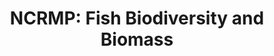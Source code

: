 ---
layout: survey_template_single
title: "NCRMP: Fish Biodiversity and Biomass"
permalink: /surveys/fish_surveys
main_image: "https://www.arcgis.com/sharing/rest/content/items/4976333fbf884f26b2fdc9ac51a20576/resources/fish_cylinder.jpg?v=1732320000117&w=800" # default image
main_image_caption: "Infographic demonstrating the survey design, with two divers alongside counting fish in their respective cylinder. Credit: NOAA."
header:
  overlay_color: "#000"
  overlay_image: https://pifscblog.wordpress.com/wp-content/uploads/2015/04/1-bigeyejacks.jpg
  caption: "Photo credit: Kevin Lino/NOAA"
  overlay_filter: linear-gradient(rgba(255, 0, 0, 0.5), rgba(0, 255, 255, 0.5))

survey_type: Stationary-point-count (SPC) surveys
survey_description: Fish SPC surveys intend to provide a snapshot of the biodiversity and biomass at a given time as a rapid ecological assessment tool. Surveys are conducted at select sites following a stratified-random sampling site design (StRS). Random sites are generated along a depth gradient using the R project <a href = "https://github.com/krtanaka/ncrmp_common_map" target = "_blank">ncrmp_common_map</a>. 
# description: "Template sample description"
sidebar:
  nav: "docs"
how_to_download: Due to the StRS survey design, multiple sites must be sampled to approximate the biodiveristy and biomass of a given sector to be analyzed on a regional scale.  Sectors are determined by species richness and/or density as well as geography such as northeast, southwest, etc. Therefore Fish SPC data should only be analyzed at a regional scale.
sop_text: "Coral reef ecosystem program standard operating procedures : data collection for rapid ecological assessment fish surveys (2015)."
url_sop: https://doi.org/10.7289/v5sn06zt
datasheets_text: "Includes data entry for fish observations with benthic estimate data and/or structure-from-motion belts, printouts for the Secchi disk (for other side of dive slate to measure visibility), and a pre-dive boat box gear checklist."
url_datasheets: /surveys/fish/datasheets
access_rawdata_text: Raw data is archived with NCEI. Links for each year are listed in the 'Distribution Information'section of respective InPort metadata records -  <a href = "https://www.fisheries.noaa.gov/inport/item/24447" target = "_blank"> Hawaiian Archipelago since 2013 </a> - <a href = "https://www.fisheries.noaa.gov/inport/item/34520" target = "_blank"> American Samoa since 2015 </a> - <a href = "https://www.fisheries.noaa.gov/inport/item/34518" target = "_blank"> Mariana Archipelago since 2014</a> - <a href = "https://www.fisheries.noaa.gov/inport/item/34519" target = "_blank"> Pacific Remote Island Areas since 2014 </a>.
r_code_text: Contact Tye Kindinger <a href = "mailto:tye.kindinger@noaa.gov">(tye.kindinger@noaa.gov)</a> for processing scripts.

---